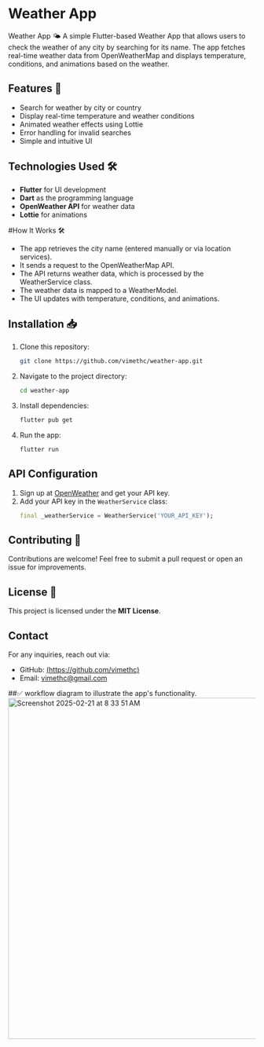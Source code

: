 # Weather App

Weather App 🌤️
A simple Flutter-based Weather App that allows users to check the weather of any city by searching for its name. The app fetches real-time weather data from OpenWeatherMap and displays temperature, conditions, and animations based on the weather.

## Features 🚀
- Search for weather by city or country
- Display real-time temperature and weather conditions
- Animated weather effects using Lottie
- Error handling for invalid searches
- Simple and intuitive UI

## Technologies Used 🛠️
- **Flutter** for UI development
- **Dart** as the programming language
- **OpenWeather API** for weather data
- **Lottie** for animations

#How It Works 🛠️
- The app retrieves the city name (entered manually or via location services).
- It sends a request to the OpenWeatherMap API.
- The API returns weather data, which is processed by the WeatherService class.
- The weather data is mapped to a WeatherModel.
- The UI updates with temperature, conditions, and animations.

## Installation 📥
1. Clone this repository:
   ```sh
   git clone https://github.com/vimethc/weather-app.git
   ```
2. Navigate to the project directory:
   ```sh
   cd weather-app
   ```
3. Install dependencies:
   ```sh
   flutter pub get
   ```
4. Run the app:
   ```sh
   flutter run
   ```

## API Configuration
1. Sign up at [OpenWeather](https://openweathermap.org/) and get your API key.
2. Add your API key in the `WeatherService` class:
   ```dart
   final _weatherService = WeatherService('YOUR_API_KEY');
   ```

## Contributing 🤝
Contributions are welcome! Feel free to submit a pull request or open an issue for improvements.

## License 📜
This project is licensed under the **MIT License**.

## Contact
For any inquiries, reach out via:
- GitHub: [(https://github.com/vimethc)](https://github.com/vimethc)
- Email: vimethc@gmail.com


##✅ workflow diagram to illustrate the app's functionality.
<img width="695" alt="Screenshot 2025-02-21 at 8 33 51 AM" src="https://github.com/user-attachments/assets/f82cb0b5-e76b-4191-952e-c04edaaa6a69" />

